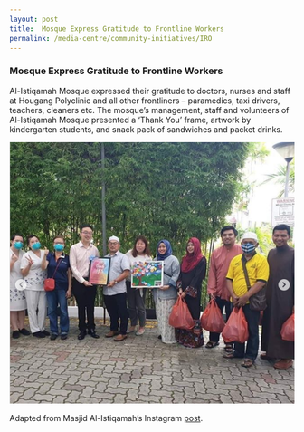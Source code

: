 ```yaml
---
layout: post
title:  Mosque Express Gratitude to Frontline Workers
permalink: /media-centre/community-initiatives/IRO
---
```


### Mosque Express Gratitude to Frontline Workers ### 

Al-Istiqamah Mosque expressed their gratitude to doctors, nurses and staff at Hougang Polyclinic and all other frontliners – paramedics, taxi drivers, teachers, cleaners etc. The mosque’s management, staff and volunteers of Al-Istiqamah Mosque presented a ‘Thank You’ frame, artwork by kindergarten students, and snack pack of sandwiches and packet drinks.

![image](/images/mosque.png)

Adapted from Masjid Al-Istiqamah’s Instagram [post](https://www.instagram.com/p/B9GqMyoBjLT/).
